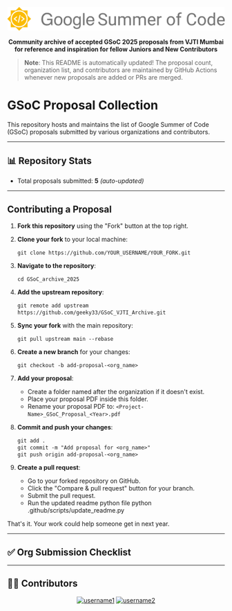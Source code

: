 <p align="center">
    <img src="./assets/gsoclogo.svg">   
</p>
<p align="center"><b>Community archive of accepted GSoC 2025 proposals from VJTI Mumbai for reference and inspiration for fellow Juniors and New Contributors</b></p>

> **Note**: This README is automatically updated! The proposal count, organization list, and contributors are maintained by GitHub Actions whenever new proposals are added or PRs are merged.
# GSoC Proposal Collection

This repository hosts and maintains the list of Google Summer of Code (GSoC) proposals submitted by various organizations and contributors.

---

## 📊 Repository Stats

- Total proposals submitted: **5** _(auto-updated)_

---
## Contributing a Proposal

1. **Fork this repository** using the "Fork" button at the top right.
2. **Clone your fork** to your local machine:

   ```
   git clone https://github.com/YOUR_USERNAME/YOUR_FORK.git
   ```

3. **Navigate to the repository**:

   ```
   cd GSoC_archive_2025
   ```

4. **Add the upstream repository**:

   ```
   git remote add upstream https://github.com/geeky33/GSoC_VJTI_Archive.git
   ```

5. **Sync your fork** with the main repository:

   ```
   git pull upstream main --rebase
   ```

6. **Create a new branch** for your changes:

   ```
   git checkout -b add-proposal-<org_name>
   ```

7. **Add your proposal**:
   - Create a folder named after the organization if it doesn't exist.
   - Place your proposal PDF inside this folder.
   - Rename your proposal PDF to: `<Project-Name>_GSoC_Proposal_<Year>.pdf`

8. **Commit and push your changes**:

   ```
   git add .
   git commit -m "Add proposal for <org_name>"
   git push origin add-proposal-<org_name>
   ```

9. **Create a pull request**:
   - Go to your forked repository on GitHub.
   - Click the "Compare & pull request" button for your branch.
   - Submit the pull request.
   - Run the updated readme python file
          python .github/scripts/update_readme.py

That's it. Your work could help someone get in next year.

---

## ✅ Org Submission Checklist


<!-- This list is automatically updated from the directory structure -->

---

## 🧑‍💻 Contributors
<!-- Add contributors below -->


<div align="center">
  <a href="https://github.com/username1"><img src="https://github.com/username1.png" width="60px" alt="username1" /></a>
  <a href="https://github.com/username2"><img src="https://github.com/username2.png" width="60px" alt="username2" /></a>
</div>

